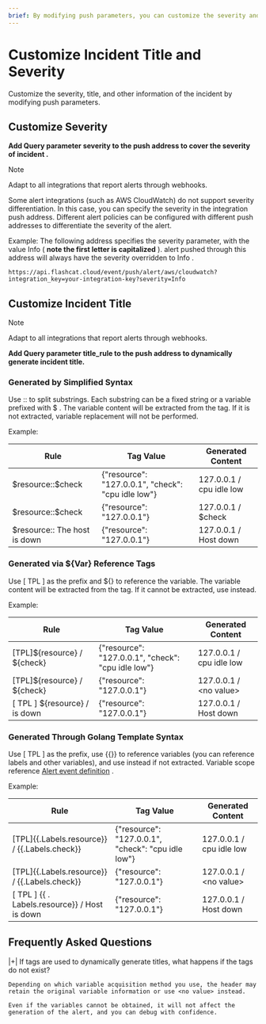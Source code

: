```yaml
---
brief: By modifying push parameters, you can customize the severity and title of the incident
---
```


# Customize Incident Title and Severity

Customize the severity, title, and other information of the incident by modifying push parameters.

## Customize Severity

**Add Query parameter severity to the push address to cover the severity of incident .**

> [!NOTE]
> Adapt to all integrations that report alerts through webhooks.

Some alert integrations (such as AWS CloudWatch) do not support severity differentiation. In this case, you can specify the severity in the integration push address. Different alert policies can be configured with different push addresses to differentiate the severity of the alert.

Example: The following address specifies the severity parameter, with the value Info ( **note the first letter is capitalized** ). alert pushed through this address will always have the severity overridden to Info .
```
https://api.flashcat.cloud/event/push/alert/aws/cloudwatch?integration_key=your-integration-key?severity=Info
```

## Customize Incident Title

> [!NOTE]
> Adapt to all integrations that report alerts through webhooks.

**Add Query parameter title_rule to the push address to dynamically generate incident title.**

### Generated by Simplified Syntax

Use :: to split substrings. Each substring can be a fixed string or a variable prefixed with $ . The variable content will be extracted from the tag. If it is not extracted, variable replacement will not be performed.

Example:

| Rule | Tag Value | Generated Content |
| --- | ---| ---- |
|\$resource::\$check | {"resource": "127.0.0.1", "check": "cpu idle low"} | 127.0.0.1 / cpu idle low |
|\$resource::\$check | {"resource": "127.0.0.1"} | 127.0.0.1 / \$check |
|$resource:: The host is down | {"resource": "127.0.0.1"} | 127.0.0.1 / Host down |

### Generated via ${Var} Reference Tags

Use [ TPL ] as the prefix and ${} to reference the variable. The variable content will be extracted from the tag. If it cannot be extracted, use <no value> instead.

Example:

| Rule | Tag Value | Generated Content |
| --- | ---| ---- |
|[TPL]\${resource} / \${check}| {"resource": "127.0.0.1", "check": "cpu idle low"} | 127.0.0.1 / cpu idle low |
|[TPL]\${resource} / \${check} | {"resource": "127.0.0.1"} | 127.0.0.1 / \<no value\> |
|[ TPL ] ${resource} / is down | {"resource": "127.0.0.1"} | 127.0.0.1 / Host down |

### Generated Through Golang Template Syntax

Use [ TPL ] as the prefix, use {{}} to reference variables (you can reference labels and other variables), and use <no value> instead if not extracted. Variable scope reference [Alert event definition](/0) .

Example:

| Rule | Tag Value | Generated Content |
| --- | ---| ---- |
|[TPL]{{.Labels.resource}} / {{.Labels.check}}| {"resource": "127.0.0.1", "check": "cpu idle low"} | 127.0.0.1 / cpu idle low |
|[TPL]{{.Labels.resource}} / {{.Labels.check}} | {"resource": "127.0.0.1"} | 127.0.0.1 / \<no value\> |
|[ TPL ] {{ . Labels.resource}} / Host is down | {"resource": "127.0.0.1"} | 127.0.0.1 / Host down |

## Frequently Asked Questions

|+| If tags are used to dynamically generate titles, what happens if the tags do not exist?

    Depending on which variable acquisition method you use, the header may retain the original variable information or use <no value> instead.

    Even if the variables cannot be obtained, it will not affect the generation of the alert, and you can debug with confidence.